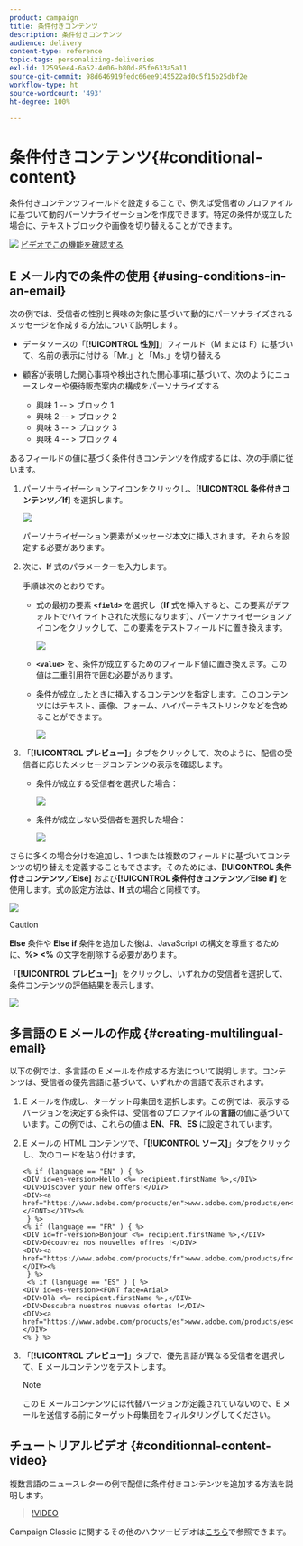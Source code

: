 ```yaml
---
product: campaign
title: 条件付きコンテンツ
description: 条件付きコンテンツ
audience: delivery
content-type: reference
topic-tags: personalizing-deliveries
exl-id: 12595ee4-6a52-4e06-b80d-85fe633a5a11
source-git-commit: 98d646919fedc66ee9145522ad0c5f15b25dbf2e
workflow-type: ht
source-wordcount: '493'
ht-degree: 100%

---
```


# 条件付きコンテンツ{#conditional-content}

条件付きコンテンツフィールドを設定することで、例えば受信者のプロファイルに基づいて動的パーソナライゼーションを作成できます。特定の条件が成立した場合に、テキストブロックや画像を切り替えることができます。

![](assets/do-not-localize/how-to-video.png) [ビデオでこの機能を確認する](#conditionnal-content-video)


## E メール内での条件の使用 {#using-conditions-in-an-email}

次の例では、受信者の性別と興味の対象に基づいて動的にパーソナライズされるメッセージを作成する方法について説明します。

* データソースの「**[!UICONTROL 性別]**」フィールド（M または F）に基づいて、名前の表示に付ける「Mr.」と「Ms.」を切り替える
* 顧客が表明した関心事項や検出された関心事項に基づいて、次のようにニュースレターや優待販売案内の構成をパーソナライズする

   * 興味 1 -- > ブロック 1
   * 興味 2 -- > ブロック 2
   * 興味 3 -- > ブロック 3
   * 興味 4 -- > ブロック 4

あるフィールドの値に基づく条件付きコンテンツを作成するには、次の手順に従います。

1. パーソナライゼーションアイコンをクリックし、**[!UICONTROL 条件付きコンテンツ／If]** を選択します。

   ![](assets/s_ncs_user_conditional_content02.png)

   パーソナライゼーション要素がメッセージ本文に挿入されます。それらを設定する必要があります。

1. 次に、**If** 式のパラメーターを入力します。

   手順は次のとおりです。

   * 式の最初の要素 **`<field>`** を選択し（**If** 式を挿入すると、この要素がデフォルトでハイライトされた状態になります）、パーソナライゼーションアイコンをクリックして、この要素をテストフィールドに置き換えます。

      ![](assets/s_ncs_user_conditional_content03.png)

   * **`<value>`** を、条件が成立するためのフィールド値に置き換えます。この値は二重引用符で囲む必要があります。
   * 条件が成立したときに挿入するコンテンツを指定します。このコンテンツにはテキスト、画像、フォーム、ハイパーテキストリンクなどを含めることができます。

      ![](assets/s_ncs_user_conditional_content04.png)

1. 「**[!UICONTROL プレビュー]**」タブをクリックして、次のように、配信の受信者に応じたメッセージコンテンツの表示を確認します。

   * 条件が成立する受信者を選択した場合：

      ![](assets/s_ncs_user_conditional_content05.png)

   * 条件が成立しない受信者を選択した場合：

      ![](assets/s_ncs_user_conditional_content06.png)

さらに多くの場合分けを追加し、1 つまたは複数のフィールドに基づいてコンテンツの切り替えを定義することもできます。そのためには、**[!UICONTROL 条件付きコンテンツ／Else]** および&#x200B;**[!UICONTROL 条件付きコンテンツ／Else if]** を使用します。式の設定方法は、**If** 式の場合と同様です。

![](assets/s_ncs_user_conditional_content07.png)

>[!CAUTION]
>
>**Else** 条件や **Else if** 条件を追加した後は、JavaScript の構文を尊重するために、**%> &lt;%** の文字を削除する必要があります。

「**[!UICONTROL プレビュー]**」をクリックし、いずれかの受信者を選択して、条件コンテンツの評価結果を表示します。

![](assets/s_ncs_user_conditional_content08.png)

## 多言語の E メールの作成 {#creating-multilingual-email}

以下の例では、多言語の E メールを作成する方法について説明します。コンテンツは、受信者の優先言語に基づいて、いずれかの言語で表示されます。

1. E メールを作成し、ターゲット母集団を選択します。この例では、表示するバージョンを決定する条件は、受信者のプロファイルの&#x200B;**言語**&#x200B;の値に基づいています。この例では、これらの値は **EN**、**FR**、**ES** に設定されています。
1. E メールの HTML コンテンツで、「**[!UICONTROL ソース]**」タブをクリックし、次のコードを貼り付けます。

   ```
   <% if (language == "EN" ) { %>
   <DIV id=en-version>Hello <%= recipient.firstName %>,</DIV>
   <DIV>Discover your new offers!</DIV>
   <DIV><a href="https://www.adobe.com/products/en">www.adobe.com/products/en</A></FONT></DIV><%
    } %>
   <% if (language == "FR" ) { %>
   <DIV id=fr-version>Bonjour <%= recipient.firstName %>,</DIV>
   <DIV>Découvrez nos nouvelles offres !</DIV>
   <DIV><a href="https://www.adobe.com/products/fr">www.adobe.com/products/fr</A></DIV><%
    } %>
    <% if (language == "ES" ) { %>
   <DIV id=es-version><FONT face=Arial>
   <DIV>Olà <%= recipient.firstName %>,</DIV>
   <DIV>Descubra nuestros nuevas ofertas !</DIV>
   <DIV><a href="https://www.adobe.com/products/es">www.adobe.com/products/es</A></DIV>
   <% } %>
   ```

1. 「**[!UICONTROL プレビュー]**」タブで、優先言語が異なる受信者を選択して、E メールコンテンツをテストします。

   >[!NOTE]
   >
   >この E メールコンテンツには代替バージョンが定義されていないので、E メールを送信する前にターゲット母集団をフィルタリングしてください。

## チュートリアルビデオ {#conditionnal-content-video}

複数言語のニュースレターの例で配信に条件付きコンテンツを追加する方法を説明します。

>[!VIDEO](https://video.tv.adobe.com/v/24926?quality=12)

Campaign Classic に関するその他のハウツービデオは[こちら](https://experienceleague.adobe.com/docs/campaign-classic-learn/tutorials/overview.html?lang=ja)で参照できます。
